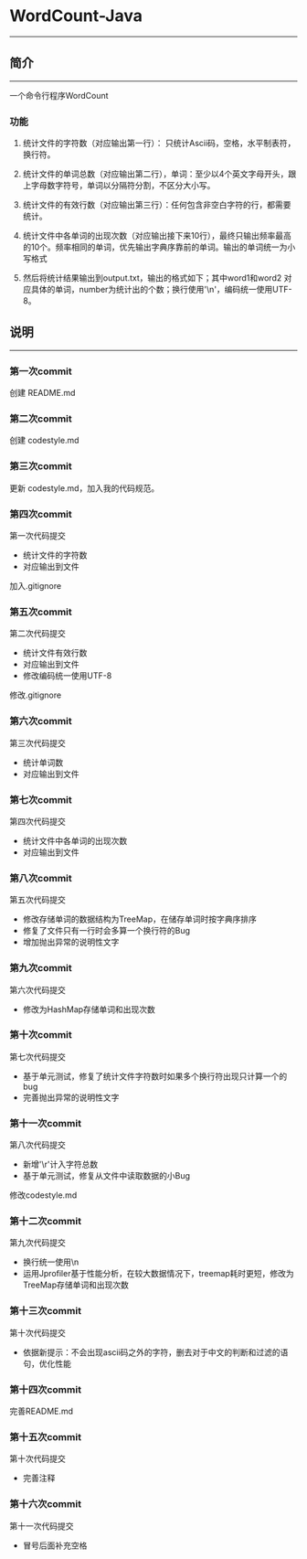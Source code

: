 # WordCount-Java
---
## 简介
---
一个命令行程序WordCount

### 功能
1. 统计文件的字符数（对应输出第一行）：
只统计Ascii码，空格，水平制表符，换行符。

2. 统计文件的单词总数（对应输出第二行），单词：至少以4个英文字母开头，跟上字母数字符号，单词以分隔符分割，不区分大小写。
        
3. 统计文件的有效行数（对应输出第三行）：任何包含非空白字符的行，都需要统计。

4. 统计文件中各单词的出现次数（对应输出接下来10行），最终只输出频率最高的10个。频率相同的单词，优先输出字典序靠前的单词。输出的单词统一为小写格式

5. 然后将统计结果输出到output.txt，输出的格式如下；其中word1和word2 对应具体的单词，number为统计出的个数；换行使用'\n'，编码统一使用UTF-8。

## 说明
---

### 第一次commit
创建 README.md

### 第二次commit
创建 codestyle.md

### 第三次commit
更新 codestyle.md，加入我的代码规范。

### 第四次commit
第一次代码提交

 - 统计文件的字符数
 - 对应输出到文件

加入.gitignore

### 第五次commit
第二次代码提交

 - 统计文件有效行数
 - 对应输出到文件
 - 修改编码统一使用UTF-8

修改.gitignore

### 第六次commit
第三次代码提交

 - 统计单词数
 - 对应输出到文件

### 第七次commit
第四次代码提交

 - 统计文件中各单词的出现次数
 - 对应输出到文件

### 第八次commit
第五次代码提交

 - 修改存储单词的数据结构为TreeMap，在储存单词时按字典序排序
 - 修复了文件只有一行时会多算一个换行符的Bug
 - 增加抛出异常的说明性文字

### 第九次commit
第六次代码提交

 - 修改为HashMap存储单词和出现次数

### 第十次commit
第七次代码提交
    
 - 基于单元测试，修复了统计文件字符数时如果多个换行符出现只计算一个的bug
 - 完善抛出异常的说明性文字

### 第十一次commit
第八次代码提交

 - 新增'\r'计入字符总数
 - 基于单元测试，修复从文件中读取数据的小Bug

修改codestyle.md

### 第十二次commit
第九次代码提交

 - 换行统一使用\n
 - 运用Jprofiler基于性能分析，在较大数据情况下，treemap耗时更短，修改为TreeMap存储单词和出现次数
 

### 第十三次commit
第十次代码提交

 - 依据新提示：不会出现ascii码之外的字符，删去对于中文的判断和过滤的语句，优化性能
 
### 第十四次commit
完善README.md

### 第十五次commit
第十次代码提交

 - 完善注释
 
 ### 第十六次commit
第十一次代码提交

 - 冒号后面补充空格
 